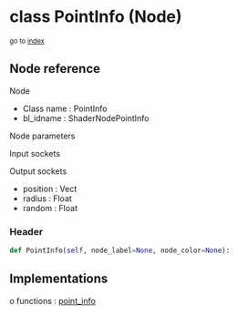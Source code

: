 # class PointInfo (Node)

<sub>go to [index](/docs/index.md)</sub>

## Node reference

Node
 - Class name : PointInfo
 - bl_idname : ShaderNodePointInfo

Node parameters

Input sockets

Output sockets
 - position : Vect
 - radius : Float
 - random : Float

### Header

``` python
def PointInfo(self, node_label=None, node_color=None):
```

## Implementations

o functions : [point_info](/docs/Shader_classes/point_info.md)

